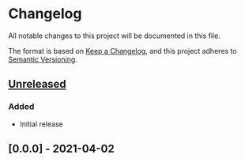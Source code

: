 # Changelog

All notable changes to this project will be documented in this file.

The format is based on [Keep a Changelog](https://keepachangelog.com/en/1.0.0/),
and this project adheres to [Semantic Versioning](https://semver.org/spec/v2.0.0.html).

## [Unreleased]

### Added

- Initial release

## [0.0.0] - 2021-04-02

[unreleased]: https://github.com/concordnow/ember-concord-doc/compare/null...HEAD
